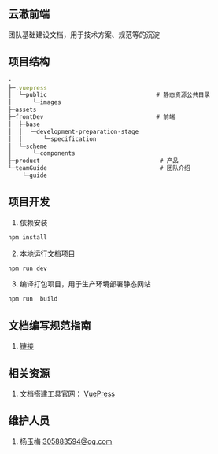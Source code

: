 <!--
 * @Descripttion: yc前端项目交接文档
 * @version: 
 * @Author: yangym
 * @Date: 2021-06-04 10:59:54
 * @LastEditors: yangym
 * @LastEditTime: 2021-06-09 10:56:46
-->
## 云澈前端

团队基础建设文档，用于技术方案、规范等的沉淀

## 项目结构

``` js
·
├─.vuepress
│  └─public                               # 静态资源公共目录
│      └─images
├─assets
├─frontDev                                # 前端
│  ├─base
│  │  └─development-preparation-stage
│  │      └─specification
│  └─scheme
│      └─components
├─product                                  # 产品
└─teamGuide                                # 团队介绍
    └─guide


```

## 项目开发

1. 依赖安装

```js
npm install 
```

2. 本地运行文档项目

```js
npm run dev
```

3. 编译打包项目，用于生产环境部署静态网站

```js
npm run  build
```


## 文档编写规范指南

1. [链接](/frontDev/base/development-preparation-stage/)

## 相关资源

1. 文档搭建工具官网： [VuePress](https://vuepress.vuejs.org)


## 维护人员

1. 杨玉梅 305883594@qq.com